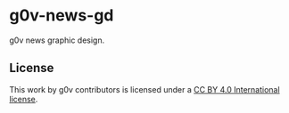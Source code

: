 # g0v-news-gd
g0v news graphic design.

## License
This work by g0v contributors is licensed under a [CC BY 4.0 International license](https://creativecommons.org/licenses/by/4.0/).
